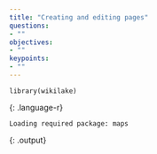 ```yaml
---
title: "Creating and editing pages"
questions:
- ""
objectives:
- ""
keypoints:
- ""
---
```





~~~
library(wikilake)
~~~
{: .language-r}



~~~
Loading required package: maps
~~~
{: .output}
